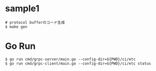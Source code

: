 # sample1

```
# protocol bufferのコード生成
$ make gen
```

# Go Run

```
$ go run cmd/grpc-server/main.go --config-dir=${PWD}/ci/etc
$ go run cmd/grpc-client/main.go --config-dir=${PWD}/ci/etc status
```
